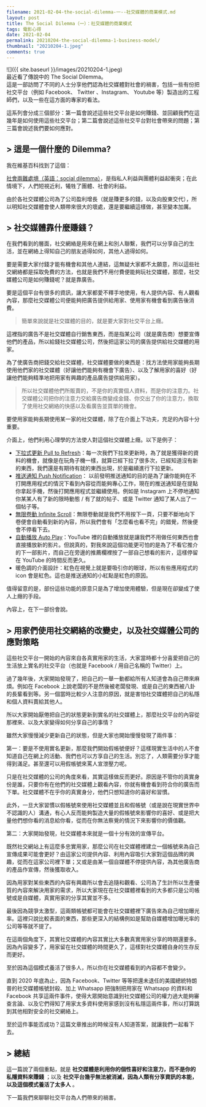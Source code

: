 ```yaml
---
filename: 2021-02-04-the-social-dilemma-一--社交媒體的商業模式.md
layout: post
title: The Social Dilemma（一）：社交媒體的商業模式
tags: 電影心得
date: 2021-02-04
permalink: 20210204-the-social-dilemma-1-business-model/
thumbnail: "20210204-1.jpeg"
comments: true
---
```


![]({{ site.baseurl }}/images/20210204-1.jpeg)  
最近看了傳說中的 The Social Dilemma。  
這是一部訪問了不同的人士分享他們認為社交媒體對社會的禍害，包括一些有份把社交平台（例如 Facebook、 Twitter 、Instagram、 Youtube 等）製造出的工程師們，以及一些在這方面的專家的看法。

這系列會分成三個部分：第一篇會說述這些社交平台是如何賺錢、並回顧我們在這幾年是如何使用這些社交平台；第二篇會說述這些社交平台對社會帶來的問題；第三篇會說述我們要如何應對。

## > 這是一個什麼的 Dilemma?

我在維基百科找到了這個：

[社會兩難處境（英語：social dilemma）](https://zh.wikipedia.org/wiki/%E7%A4%BE%E6%9C%83%E5%85%A9%E9%9B%A3%E8%99%95%E5%A2%83)，是指私人利益與團體利益起衝突；在此情境下，人們短視近利，犧牲了團體、社會的利益。

由於各社交媒體公司為了公司盈利增長（就是賺更多的錢，以及向股東交代），所以明知社交媒體會使人類帶來很大的壞處，還是要繼續這樣做，甚至變本加厲。

## > 社交媒體靠什麼賺錢？

在我們看到的層面，社交網絡是用來在網上和別人聯繫，我們可以分享自己的生活，並在網絡上得知自己的朋友過得如何，其他人過得如何。

要是需要大家付錢才能有機會和其他人連結，這無疑大家都不太願意，所以這些社交網絡都是採取免費的方法，也就是我們不用付費便能夠玩社交媒體，那麼，社交媒體公司是如何賺錢呢？就是靠廣告。

要是這個平台有很多的資訊，讓大家都愛不釋手地使用，有人提供內容、有人觀看內容，那麼社交媒體公司便能夠把廣告提供給用家、使用家有機會看到廣告後消費。

> 簡單來說就是社交媒體的目的，就是要大家對社交平台上癮。

這裡指的廣告不是社交媒體自行銷售東西，而是指某公司（就是廣告商）想要宣傳他們的產品，所以給錢社交媒體公司，然後把這家公司的廣告提供給社交媒體的用家。

為了使廣告商把錢交給社交媒體，社交媒體要做的東西是：找方法使用家能夠長期使用他們家的社交媒體（好讓他們能夠有機會下廣告）、以及了解用家的喜好（好讓他們能夠精準地把用家有興趣的產品廣告提供給用家）。

> 所以社交媒體他們所販賣的，不是你的真實個人資料，而是你的注意力。社交媒體公司把你的注意力交給廣告商變成金錢、你交出了你的注意力，換取了使用社交網絡的快感以及看廣告並買單的機會。

要使用家能夠長期使用某一家的社交媒體，除了在介面上下功夫，充足的內容十分重要。

介面上，他們利用心理學的方法使人對這個社交媒體上癮。以下是例子：

* [下拉式更新 Pull to Refresh](https://en.wikipedia.org/wiki/Pull-to-refresh)：每一次我們下拉來更新時，為了就是獲得新的資料的機會，就像是在玩角子機一樣，就算已經下拉了很多次，已經知道沒有新的東西，我們還是有期待有就的東西出現，於是繼續進行下拉更新。
* [推送通知 Push Notification](https://en.m.wikipedia.org/wiki/Push_technology#Push_notification)： 以前發明推送通知的目的是為了讓你能夠在不打開應用程式的情況下看到內容從而能夠專心工作，現在的推送通知是在提點你拿起手機，然後打開應用程式並繼續使用。例如是 Instagram 上不停地通知你某某人有了新的限時動態 / 有了就的帖子、或是 Twitter 通知了某人出了一個帖子等。
* [無限卷動 Infinite Scroll](https://www.justinmind.com/blog/4-ux-friendly-alternatives-to-infinite-scroll/)：無限卷動就是我們不用按下一頁，只要不斷地向下卷便會自動看到新的內容，所以我們會有「怎麼看也看不完」的錯覺，然後便會不停看下去。
* [自動播放 Auto Play](https://en.m.wikipedia.org/wiki/Auto-Play)：YouTube 裡的自動播放就是讓我們不用做任何東西也會直接播放新的影片。但說真的，對我來說這個功能更可怕的是為了不看它推介的下一部影片，而自己在旁邊的推薦欄裡按了一部自己想看的影片，這樣停留在 YouTube 的時間反而更久。
* 暖色調的介面設計：紅色在視覺上就是要吸引你的眼球，所以有些應用程式的 icon 會是紅色。這也是推送通知的小紅點是紅色的原因。

值得留意的是，部份這些功能的原意只是為了增加使用體驗，但是現在卻變成了使人上癮的手段。

內容上，在下一部份會說。

## > 用家們使用社交網絡的改變史，以及社交媒體公司的應對策略

這些社交平台一開始的內容來自各真實用家的生活，大家當時都十分喜愛把自己的生活放上實名的社交平台（也就是 Facebook / 用自己名稱的 Twitter）上。

過了幾年後，大家開始發現了，把自己的一舉一動都給所有人知道會為自己帶來麻煩。例如在 Facebook 上說老闆的不是然後被老闆發現、或是自己的東西被八卦的長輩看到等。另一個當時比較少人注意的原因，就是害怕社交媒體把自己的私隱和個人資料賣給其他人。

所以大家開始厭倦把自己的狀態更新到實名的社交媒體上，那麼社交平台的內容從那裡來、以及大家變得如何分享自己的事情？

雖然大家慢慢減少更新自己的狀態，但是大家也開始慢慢發現了兩件事：

第一：要是不使用實名更新，那麼我們開始假帳號便好？這樣現實生活中的人不會知道自己在網上的活動、我們也可以方享自己的生活。別忘了，人類需要分享才能得到滿足。甚至還可以用假帳號來罵人宣泄壓力呢。

只是在社交媒體的公司的角度來看，其實這樣做反而更好。原因是不管你的真實身份是誰，只要你有在他們的社交媒體上觀看內容，你就有機會看到符合你的廣告而下單。社交媒體不在乎你的真實身分，他們只想知道你的喜好和習慣。

此外，一旦大家習慣以假帳號來使用社交媒體並且和假帳號（或是說在現實世界中不認識的人）溝通，有心人反而能夠製造大量的假帳號來影響你的喜好、或是把大量他們想你看的消息給你看，從而在你無法察覺的情況下來影響你的價值觀。

第二：大家開始發現，社交媒體本來就是一個十分有效的宣傳平台。

既然社交網站上有這麼多忠實用家，那麼公司在社交媒體裡建立一個帳號來為自己宣傳成果可能會更好？由這家公司提供內容、利用內容吸引大家對這個品牌的興趣，從而在這家公司裡下單；又或是由某一個自媒體不停提供內容，為其他廣告商的產品作宣傳，然後獲取收入。

因為用家對某些東西的內容有興趣所以會去追隨和觀看、公司為了生計所以生產優質的內容來解決用家的需求，所以大家現在在社交媒體裡看到的大多都只是公司帳號或是自媒體，真實用家的分享其實並不多。

最後因為競爭太激型，這兩類帳號都可能會在社交媒體裡下廣告來為自己增加曝光率。這裡只說比較表面的東西，那些更深入的結構例如是幫助自媒體增加曝光率的公司等等就不提了。

在這兩個角度下，其實社交媒體的內容其實比大多數真實用家分享的時期還要多。因為內容變多了，用家留在社交媒體的時間更久了，這樣對社交媒體自身的生存反而更好。

至於因為這個模式養活了很多人，所以你在社交媒體看到的內容都不會變少。

直到 2020 年底為止，因為 Facebook、Twitter 等等把還未退任的美國總統特朗普的社交媒體帳號封殺、加上 Whatsapp 把強制把用家在 Whatsapp 的資料和 Facebook 共享這兩件事件，使得大眾開始意識到社交媒體公司的權力過大能夠審查言論、以及它們得知了用家太多資料使用家感到沒有私隱這兩件事，所以打算跳到其他相對安全的社交網絡上。

至於這件事能否成功？這篇文章推出的時候沒有人知道答案，就讓我們一起看下去。

## > 總結

這一篇說了兩個重點，就是 **社交媒體是利用你的個性喜好和注意力，而不是你的私隱資料來賺錢** ；以及 **社交平台幾乎無法被消滅，因為人類有分享資訊的本能，以及這個模式養活了太多人** 。

下一篇我們來聊聊社交平台為人們帶來的禍害。